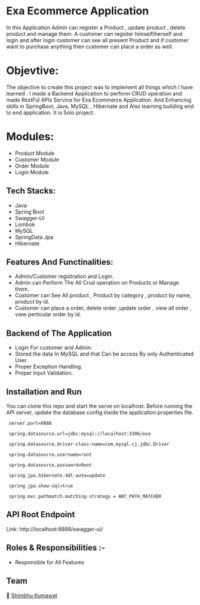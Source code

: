 
# Exa Ecommerce Application  
In this Application Admin can register a Product , update product , delete product and manage them. A customer can register himself/herself and login and after login customer can see all present Product and if customer want to purchase anything then customer can place a order as well.
# Objevtive:
The objective to create this project was to implement all things which I have learned . I made a Backend Application to perform CRUD operation and made RestFul APIs Service for Exa Ecommerce Application. And Enhancing skills in SpringBoot, Java, MySQL , Hibernate and Also learning building end to end application. It is Solo project.

# Modules:
- Product Module 
- Customer Module
- Order Module
- Login Module

## Tech Stacks:

- Java
- Spring Boot
- Swagger-Ui
- Lombok
- MySQL
- SpringData Jpa
- Hibernate


## Features And Functinalities:

- Admin/Customer registration and Login.
- Admin can Perform The All Crud operation on Products or Manage them.
- Customer can See All product , Product by category , product by name, product by id.
- Customer can place a order, delete order ,update order , view all order , view perticular order by id.


##  Backend of The Application 

- Login For customer and Admin.  
- Stored the data In MySQL and that Can be access By only Authenticated User.
- Proper Exception Handling.
- Proper Input Validation. 

## Installation and Run 

You can clone this repo and start the serve on localhost.
Before running the API server, update the database config inside the application.properties file.


  ```
   server.port=8888 
   
   spring.datasource.url=jdbc:mysql://localhost:3306/exa
   
   spring.datasource.driver-class-name=com.mysql.cj.jdbc.Driver
   
   spring.datasource.username=root
   
   spring.datasource.password=Root
   
   spring.jpa.hibernate.ddl-auto=update 
   
   spring.jpa.show-sql=true
   
   spring.mvc.pathmatch.matching-strategy = ANT_PATH_MATCHER
   ```
   
   


## API Root Endpoint 

Link: http://localhost:8888/swagger-ui/

## Roles & Responsibilities :-

- Responsible for All Features

## Team 

👤 [Shimbhu Kumawat](https://github.com/Shimbhu77)



